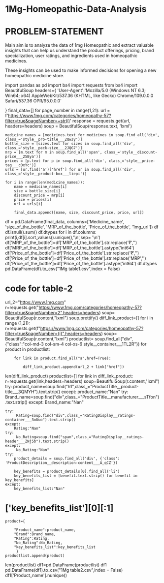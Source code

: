 # 1Mg-Homeopathic-Data-Analysis
# PROBLEM-STATEMENT
Main aim is to analyze the data of 1mg Homeopathic and extract valuable insights that can help us understand the product offerings, pricing, brand specialization, user ratings, and ingredients used in homeopathic medicines. 

These insights can be used to make informed decisions for opening a new homeopathic medicine store.



import pandas as pd
import bs4
import requests
from bs4 import BeautifulSoup
headers={
    'User-Agent':'Mozilla/5.0 (Windows NT 6.3; Win64; x64) AppleWebKit/537.36 (KHTML, like Gecko) Chrome/109.0.0.0 Safari/537.36 OPR/95.0.0.0'

}
final_data=[]
for page_number in range(1,21):
    url = f'https://www.1mg.com/categories/homeopathy-57?filter=true&pageNumber=+str(i)'
    response = requests.get(url, headers=headers)
    soup = BeautifulSoup(response.text, 'lxml')
    
    medicine_names = [medicines.text for medicines in soup.find_all('div', class_='style__pro-title___2QwJy')]
    bottle_size = [sizes.text for sizes in soup.find_all('div', class_='style__pack-size___2JQG7')]
    mrp = [m.text for m in soup.find_all('span', class_='style__discount-price___25Bya')]
    prices = [p.text for p in soup.find_all('div', class_='style__price-tag___cOxYc')]
    urls = [ur.find('a')['href'] for ur in soup.find_all('div', class_='style__product-box___liepi')]
    
    for i in range(len(medicine_names)):
        name = medicine_names[i]
        size = bottle_size[i]
        discount_price = mrp[i]
        price = prices[i]
        url = urls[i]
        
        final_data.append([name, size, discount_price, price, url])

df = pd.DataFrame(final_data, columns=['Medicine_name', 'size_of_the_bottle', 'MRP_of_the_bottle', 'Price_of_the_bottle', '1mg_url'])
df
df.isnull().sum()
df.dtypes
for i in df.columns:
    print(i,df[i].sort_values().unique(),'\n',sep= '\n')
df['MRP_of_the_bottle']=df['MRP_of_the_bottle'].str.replace('₹','')
df['MRP_of_the_bottle']=df['MRP_of_the_bottle'].astype('int64')
df['Price_of_the_bottle']=df['Price_of_the_bottle'].str.replace('₹','')
df['Price_of_the_bottle']=df['Price_of_the_bottle'].str.replace('MRP','')
df['Price_of_the_bottle']=df['Price_of_the_bottle'].astype('int64')
df.dtypes
pd.DataFrame(df).to_csv("1Mg table1.csv",index = False)
# code for table-2
url_2="https://www.1mg.com"
r=requests.get("https://www.1mg.com/categories/homeopathy-57?filter=true&pageNumber=2",headers=headers)
soup= BeautifulSoup(r.content,"lxml")
soup.prettify()
diff_link_product=[]
for i in range (1,21):
    r=requests.get(f"https://www.1mg.com/categories/homeopathy-57?filter=true&pageNumber={i}",headers=headers)
    soup= BeautifulSoup(r.content,"lxml")
    productlist= soup.find_all("div",{"class":"col-md-3 col-sm-4 col-xs-6 style__container___1TL2R"})
    for product in productlist:
        
        for link in product.find_all("a",href=True):
            
            diff_link_product.append(url_2 + link["href"])
len(diff_link_product)
productlist=[]
for link in diff_link_product:
    r=requests.get(link,headers=headers)
    soup=BeautifulSoup(r.content,"lxml")
    try:
        product_name=soup.find("h1",class_="ProductTitle__product-title___3QMYH").text.strip()
    except:
        product_name:"Nan"
    try:    
        Brand_name=soup.find("div",class_="ProductTitle__manufacturer___sTfon").text.strip()
    except:
        Brand_name:"Nan"
        
    try:
         Rating=soup.find("div",class_="RatingDisplay__ratings-container___3oUuo").text.strip()
    except:
        Rating:"Nan"
    try:
         No_Rating=soup.find("span",class_="RatingDisplay__ratings-header___ZNj5b").text.strip()
    except:
         No_Rating:"Nan"
    try:
        product_details = soup.find_all('div', {'class': 'ProductDescription__description-content___A_qCZ'})

        key_benefits = product_details[0].find_all('li')
        key_benefits_list = [benefit.text.strip() for benefit in key_benefits]
    except:
        key_benefits_list:"Nan"
        
#     ['key_benefits_list'][0][:1]

           
    product={
        
        "Product_name":product_name,
        "Brand":Brand_name,
        "Rating":Rating,
        "No_Rating":No_Rating,
        "key_benefits_list":key_benefits_list
         }
    productlist.append(product)
len(productlist)
df1=pd.DataFrame(productlist)
df1
pd.DataFrame(df1).to_csv("1Mg table2.csv",index = False)
df1['Product_name'].nunique()
